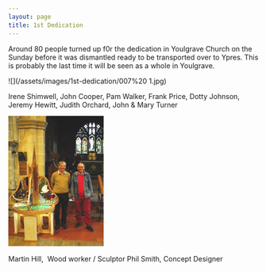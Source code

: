 ```yaml
---
layout: page
title: 1st Dedication
---
```


Around 80 people turned up f0r the dedication in Youlgrave Church on the Sunday before it was dismantled ready to be transported over to Ypres. This is probably the last time it will be seen as a whole in Youlgrave.

![](/assets/images/1st-dedication/007%20 1.jpg)


Irene Shimwell, John Cooper, Pam Walker, Frank Price, Dotty Johnson, Jeremy Hewitt, Judith Orchard, John & Mary Turner

![](/assets/images/1st-dedication/004-filtered.jpg)

Martin Hill,  Wood worker / Sculptor     Phil Smith, Concept Designer
